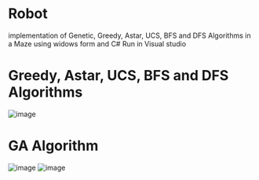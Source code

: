 # Robot
implementation of Genetic, Greedy, Astar, UCS, BFS and DFS Algorithms in a Maze using widows form and C#
Run in Visual studio
# Greedy, Astar, UCS, BFS and DFS Algorithms
![image](https://user-images.githubusercontent.com/57709260/149826432-42498158-292f-4501-b5b0-975f24090585.png)
# GA Algorithm
![image](https://user-images.githubusercontent.com/57709260/149827098-1ba16b96-23bd-42e2-95aa-96452b4c98cd.png)
![image](https://user-images.githubusercontent.com/57709260/149827212-f1293ab6-3334-4acc-85b3-d89a320b3c2f.png)

